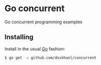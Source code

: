 # Go concurrent
Go concurrent programming examples

## Installing

Install in the usual [Go][go-project] fashion:

```sh
$ go get -u github.com/doskhanl/concurrent
```

[go-project]: https://golang.org/project